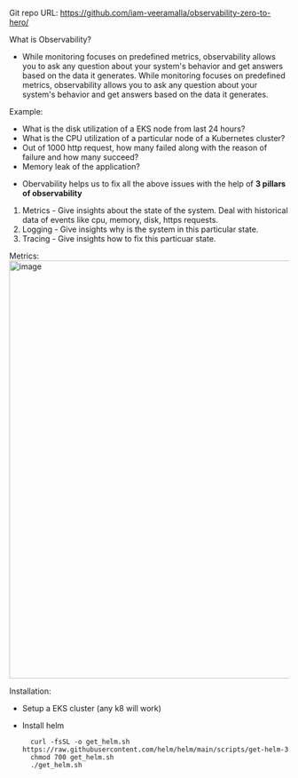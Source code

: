 Git repo URL: https://github.com/iam-veeramalla/observability-zero-to-hero/

What is Observability?

- While monitoring focuses on predefined metrics, observability allows you to ask any question about your system's behavior and get answers based on the data it generates. While monitoring focuses on predefined metrics, observability allows you to ask any question about your system's behavior and get answers based on the data it generates.

Example: 
* What is the disk utilization of a EKS node from last 24 hours?
* What is the CPU utilization of a particular node of a Kubernetes cluster?
* Out of 1000 http request, how many failed along with the reason of failure and how many succeed?
* Memory leak of the application?

- Obervability helps us to fix all the above issues with the help of **3 pillars of observability**

1. Metrics - Give insights about the state of the system. Deal with historical data of events like cpu, memory, disk, https requests.
2. Logging - Give insights why is the system in this particular state.
3. Tracing - Give insights how to fix this particuar state.

Metrics:
<img width="1307" height="753" alt="image" src="https://github.com/user-attachments/assets/8513e216-5526-4736-8647-61965b1e4960" />


Installation:

* Setup a EKS cluster (any k8 will work)
* Install helm

        curl -fsSL -o get_helm.sh https://raw.githubusercontent.com/helm/helm/main/scripts/get-helm-3
        chmod 700 get_helm.sh
        ./get_helm.sh




